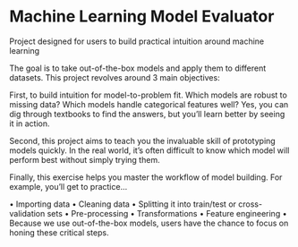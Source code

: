 # Machine Learning Model Evaluator

Project designed for users to build practical intuition around machine learning

The goal is to take out-of-the-box models and apply them to different datasets. This project revolves around 3 main objectives:

First, to build intuition for model-to-problem fit. Which models are robust to missing data? Which models handle categorical features well? Yes, you can dig through textbooks to find the answers, but you’ll learn better by seeing it in action.

Second, this project aims to teach you the invaluable skill of prototyping models quickly. In the real world, it’s often difficult to know which model will perform best without simply trying them.

Finally, this exercise helps you master the workflow of model building. For example, you’ll get to practice…

• Importing data
• Cleaning data
• Splitting it into train/test or cross-validation sets
• Pre-processing
• Transformations
• Feature engineering
• Because we use out-of-the-box models, users have the chance to focus on honing these critical steps.
